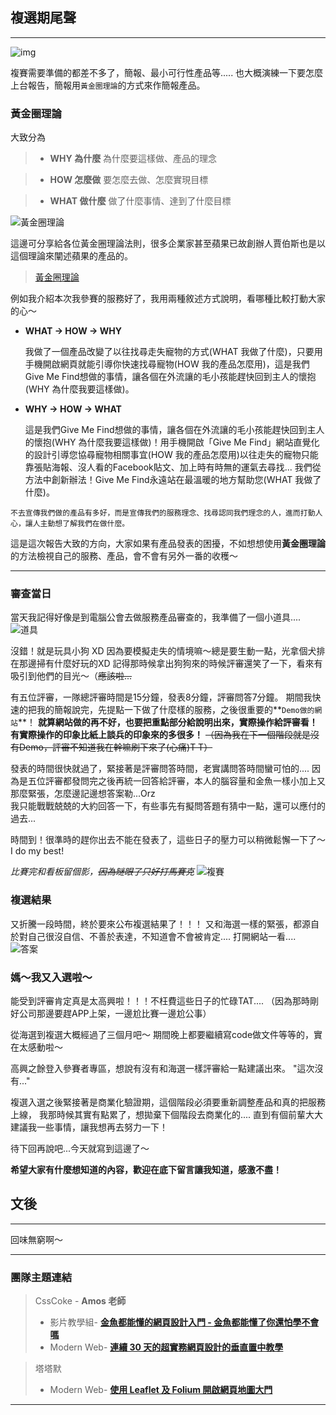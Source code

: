 ## 複選期尾聲
---

![img](https://github.com/tinatyc/King-Ironman-30Day-Challenge/blob/master/2018/article/img/day15_3.jpg?raw=true)

複賽需要準備的都差不多了，簡報、最小可行性產品等.....
也大概演練一下要怎麼上台報告，簡報用`黃金圈理論`的方式來作簡報產品。


### 黃金圈理論

大致分為

> - **WHY 為什麼**
為什麼要這樣做、產品的理念

> - **HOW 怎麼做**
要怎麼去做、怎麼實現目標

> - **WHAT 做什麼**
做了什麼事情、達到了什麼目標

![黃金圈理論](https://github.com/tinatyc/King-Ironman-30Day-Challenge/blob/master/2018/article/img/day15_1.png?raw=true)

這邊可分享給各位黃金圈理論法則，很多企業家甚至蘋果已故創辦人賈伯斯也是以這個理論來闡述蘋果的產品的。

> [黃金圈理論](http://dean00.pixnet.net/blog/post/59548918-%E9%BB%83%E9%87%91%E5%9C%88%E7%90%86%E8%AB%96)

例如我介紹本次我參賽的服務好了，我用兩種敘述方式說明，看哪種比較打動大家的心～
- **WHAT → HOW → WHY**
   
  我做了一個產品改變了以往找尋走失寵物的方式(WHAT 我做了什麼)，只要用手機開啟網頁就能引導你快速找尋寵物(HOW 我的產品怎麼用)，這是我們Give Me Find想做的事情，讓各個在外流讓的毛小孩能趕快回到主人的懷抱(WHY 為什麼我要這樣做)。

- **WHY → HOW → WHAT**

  這是我們Give Me Find想做的事情，讓各個在外流讓的毛小孩能趕快回到主人的懷抱(WHY 為什麼我要這樣做)！用手機開啟「Give Me Find」網站直覺化的設計引導您協尋寵物相關事宜(HOW 我的產品怎麼用)以往走失的寵物只能靠張貼海報、沒人看的Facebook貼文、加上時有時無的運氣去尋找...
  我們從方法中創新辦法！Give Me Find永遠站在最溫暖的地方幫助您(WHAT 我做了什麼)。

`不去宣傳我們做的產品有多好，而是宣傳我們的服務理念、找尋認同我們理念的人，進而打動人心，讓人主動想了解我們在做什麼。`

這是這次報告大致的方向，大家如果有產品發表的困擾，不如想想使用**黃金圈理論**的方法檢視自己的服務、產品，會不會有另外一番的收穫～

---

### 審查當日

當天我記得好像是到電腦公會去做服務產品審查的，我準備了一個小道具....
![道具](https://github.com/tinatyc/King-Ironman-30Day-Challenge/blob/master/2018/article/img/day15_2.jpg?raw=true)
    
沒錯！就是玩具小狗 XD
因為要模擬走失的情境嘛～總是要生動一點，光拿個犬排在那邊掃有什麼好玩的XD
記得那時候拿出狗狗來的時候評審還笑了一下，看來有吸引到他們的目光～（~~應該啦...~~

有五位評審，一隊總評審時間是15分鐘，發表8分鐘，評審問答7分鐘。
期間我快速的把我的簡報說完，先提點一下做了什麼樣的服務，之後很重要的**`Demo做的網站`**！
**就算網站做的再不好，也要把重點部分給說明出來，實際操作給評審看！有實際操作的印象比紙上談兵的印象來的多很多！**
~~（因為我在下一個階段就是沒有Demo，評審不知道我在幹嘛刷下來了(心痛)T T）~~

發表的時間很快就過了，緊接著是評審問答時間，老實講問答時間蠻可怕的....
因為是五位評審都發問完之後再統一回答給評審，本人的腦容量和金魚一樣小加上又那麼緊張，怎麼邊記邊想答案勒...Orz   
我只能戰戰兢兢的大約回答一下，有些事先有擬問答題有猜中一點，還可以應付的過去...

時間到！很準時的趕你出去不能在發表了，這些日子的壓力可以稍微鬆懈一下了～I do my best!

*比賽完和看板留個影，~~因為瞇眼了只好打馬賽克~~*
![複賽](https://github.com/tinatyc/King-Ironman-30Day-Challenge/blob/master/2018/article/img/day15_4.jpg?raw=true)


### 複選結果

又折騰一段時間，終於要來公布複選結果了！！！
又和海選一樣的緊張，都源自於對自己很沒自信、不善於表達，不知道會不會被肯定....
打開網站一看....
![答案](https://github.com/tinatyc/King-Ironman-30Day-Challenge/blob/master/2018/article/img/day15_5.jpg?raw=true)

### 媽～我又入選啦～

能受到評審肯定真是太高興啦！！！不枉費這些日子的忙碌TAT....
（因為那時剛好公司那邊要趕APP上架，一邊尬比賽一邊尬公事）

從海選到複選大概經過了三個月吧～
期間晚上都要繼續寫code做文件等等的，實在太感動啦～

高興之餘登入參賽者專區，想說有沒有和海選一樣評審給一點建議出來。
"這次沒有..."

複選入選之後緊接著是商業化驗證期，這個階段必須要重新調整產品和真的把服務上線，
我那時候其實有點累了，想拋棄下個階段去商業化的....
直到有個前輩大大建議我一些事情，讓我想再去努力一下！

待下回再說吧...今天就寫到這邊了～

**希望大家有什麼想知道的內容，歡迎在底下留言讓我知道，感激不盡！**


## 文後

---

回味無窮啊～

---

### 團隊主題連結

> CssCoke - **Amos 老師**
>
> - 影片教學組- **[金魚都能懂的網頁設計入門 - 金魚都能懂了你還怕學不會嗎](https://ithelp.ithome.com.tw/users/20112550/ironman/2072)**
> - Modern Web- **[連續 30 天的超實務網頁設計的垂直置中教學](https://ithelp.ithome.com.tw/users/20112550/ironman/2092)**

> 塔塔默
>
> - Modern Web- **[使用 Leaflet 及 Folium 開啟網頁地圖大門](https://ithelp.ithome.com.tw/users/20112552/ironman/2074)**

---
